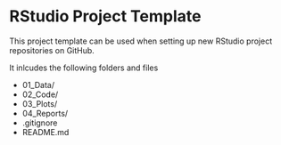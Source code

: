 # RStudio Project Template

This project template can be used when setting up new RStudio project repositories on GitHub.

It inlcudes the following folders and files

- 01_Data/
- 02_Code/
- 03_Plots/
- 04_Reports/
- .gitignore
- README.md
